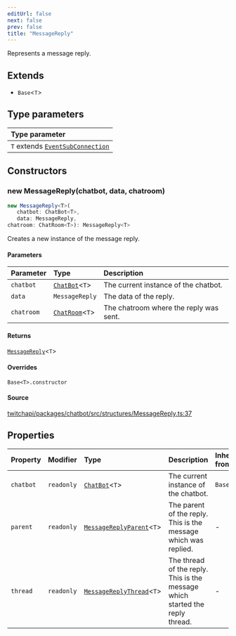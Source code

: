 ```yaml
---
editUrl: false
next: false
prev: false
title: "MessageReply"
---
```


Represents a message reply.

## Extends

- `Base`\<`T`\>

## Type parameters

| Type parameter |
| :------ |
| `T` extends [`EventSubConnection`](/api/chatbot/enumerations/eventsubconnection/) |

## Constructors

### new MessageReply(chatbot, data, chatroom)

```ts
new MessageReply<T>(
   chatbot: ChatBot<T>, 
   data: MessageReply, 
chatroom: ChatRoom<T>): MessageReply<T>
```

Creates a new instance of the message reply.

#### Parameters

| Parameter | Type | Description |
| :------ | :------ | :------ |
| `chatbot` | [`ChatBot`](/api/chatbot/classes/chatbot/)\<`T`\> | The current instance of the chatbot. |
| `data` | `MessageReply` | The data of the reply. |
| `chatroom` | [`ChatRoom`](/api/chatbot/classes/chatroom/)\<`T`\> | The chatroom where the reply was sent. |

#### Returns

[`MessageReply`](/api/chatbot/classes/messagereply/)\<`T`\>

#### Overrides

`Base<T>.constructor`

#### Source

[twitchapi/packages/chatbot/src/structures/MessageReply.ts:37](https://github.com/pablornc/twitchapi//blob/f8a75ccd701e54db4c91e2b0128974da23f25d14/packages/chatbot/src/structures/MessageReply.ts#L37)

## Properties

| Property | Modifier | Type | Description | Inherited from |
| :------ | :------ | :------ | :------ | :------ |
| `chatbot` | `readonly` | [`ChatBot`](/api/chatbot/classes/chatbot/)\<`T`\> | The current instance of the chatbot. | `Base.chatbot` |
| `parent` | `readonly` | [`MessageReplyParent`](/api/chatbot/classes/messagereplyparent/)\<`T`\> | The parent of the reply. This is the message which was replied. | - |
| `thread` | `readonly` | [`MessageReplyThread`](/api/chatbot/classes/messagereplythread/)\<`T`\> | The thread of the reply. This is the message which started the reply thread. | - |
